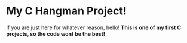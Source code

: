 # My C Hangman Project!

If you are just here for whatever reason, hello!
**This is one of my first C projects, so the code wont be the best!**
